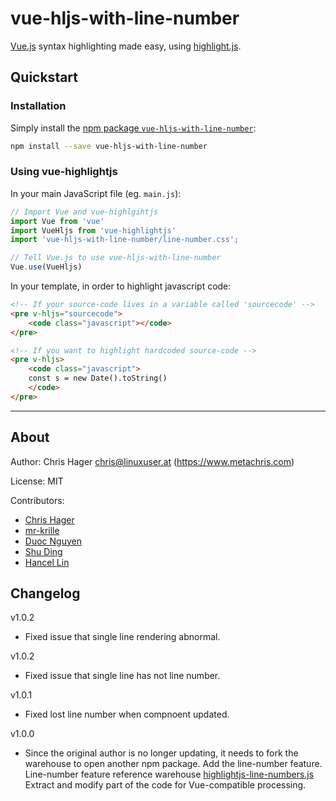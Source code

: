 # vue-hljs-with-line-number

[Vue.js](https://vuejs.org/) syntax highlighting made easy, using [highlight.js](https://highlightjs.org/).

## Quickstart

### Installation

Simply install the [npm package `vue-hljs-with-line-number`](https://www.npmjs.com/package/vue-hljs-with-line-number):

```bash
npm install --save vue-hljs-with-line-number
```

### Using vue-highlightjs

In your main JavaScript file (eg. `main.js`):

```javascript
// Import Vue and vue-highlgihtjs
import Vue from 'vue'
import VueHljs from 'vue-highlightjs'
import 'vue-hljs-with-line-number/line-number.css';

// Tell Vue.js to use vue-hljs-with-line-number
Vue.use(VueHljs)
```

In your template, in order to highlight javascript code:

```html
<!-- If your source-code lives in a variable called 'sourcecode' -->
<pre v-hljs="sourcecode">
    <code class="javascript"></code>
</pre>

<!-- If you want to highlight hardcoded source-code -->
<pre v-hljs>
    <code class="javascript">
    const s = new Date().toString()
    </code>
</pre>
```
---

## About

Author: 
Chris Hager <chris@linuxuser.at> (https://www.metachris.com)  

License: MIT

Contributors:

* [Chris Hager](https://www.metachris.com)
* [mr-krille](https://github.com/mr-krille)
* [Duoc Nguyen](https://github.com/nguyenvanduocit)
* [Shu Ding](https://github.com/shudin)
* [Hancel Lin](https://github.com/imlinhanchao)

## Changelog
v1.0.2
- Fixed issue that single line rendering abnormal.

v1.0.2
- Fixed issue that single line has not line number.

v1.0.1
- Fixed lost line number when compnoent updated.

v1.0.0

- Since the original author is no longer updating, it needs to fork the warehouse to open another npm package. Add the line-number feature. Line-number feature reference warehouse [highlightjs-line-numbers.js](https://github.com/wcoder/highlightjs-line-numbers.js/) Extract and modify part of the code for Vue-compatible processing.
